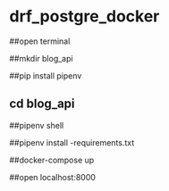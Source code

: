 # drf_postgre_docker
##open terminal

##mkdir blog_api

##pip install pipenv 

## cd blog_api

##pipenv shell

##pipenv install -requirements.txt

##docker-compose up

##open localhost:8000


